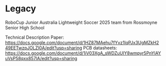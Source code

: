 # Legacy
RoboCup Junior Australia Lightweight Soccer 2025 team from Rossmoyne Senior High School

Technical Description Paper: https://docs.google.com/document/d/1HZ87MAehu7fYvz1IqPJx3UgMZkH249EETwzpJOLZI0A/edit?usp=sharing
PCB datasheets: https://docs.google.com/document/d/1iV03XgA_sWDZuUIY8wmpyr5PnYlAYuVsP58qxx857lA/edit?usp=sharing
